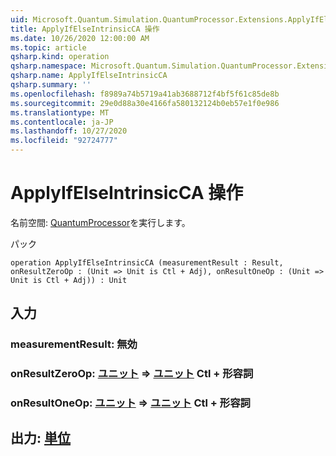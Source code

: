 ```yaml
---
uid: Microsoft.Quantum.Simulation.QuantumProcessor.Extensions.ApplyIfElseIntrinsicCA
title: ApplyIfElseIntrinsicCA 操作
ms.date: 10/26/2020 12:00:00 AM
ms.topic: article
qsharp.kind: operation
qsharp.namespace: Microsoft.Quantum.Simulation.QuantumProcessor.Extensions
qsharp.name: ApplyIfElseIntrinsicCA
qsharp.summary: ''
ms.openlocfilehash: f8989a74b5719a41ab3688712f4bf5f61c85de8b
ms.sourcegitcommit: 29e0d88a30e4166fa580132124b0eb57e1f0e986
ms.translationtype: MT
ms.contentlocale: ja-JP
ms.lasthandoff: 10/27/2020
ms.locfileid: "92724777"
---
```

# <a name="applyifelseintrinsicca-operation"></a>ApplyIfElseIntrinsicCA 操作

名前空間: [QuantumProcessor](xref:Microsoft.Quantum.Simulation.QuantumProcessor.Extensions)を実行します。

パック [](https://nuget.org/packages/)




```qsharp
operation ApplyIfElseIntrinsicCA (measurementResult : Result, onResultZeroOp : (Unit => Unit is Ctl + Adj), onResultOneOp : (Unit => Unit is Ctl + Adj)) : Unit
```


## <a name="input"></a>入力

### <a name="measurementresult--__invalidresult__"></a>measurementResult: __無効 <Result>__




### <a name="onresultzeroop--unit--unit-ctl--adj"></a>onResultZeroOp: [ユニット](xref:microsoft.quantum.lang-ref.unit) => [ユニット](xref:microsoft.quantum.lang-ref.unit) Ctl + 形容詞




### <a name="onresultoneop--unit--unit-ctl--adj"></a>onResultOneOp: [ユニット](xref:microsoft.quantum.lang-ref.unit) => [ユニット](xref:microsoft.quantum.lang-ref.unit) Ctl + 形容詞





## <a name="output--unit"></a>出力: [単位](xref:microsoft.quantum.lang-ref.unit)

